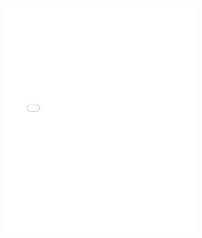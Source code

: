 <iframe src="/stylesheets/query.html?poem=thunderrain" width=100% height=600px style="border:none;" ></iframe>